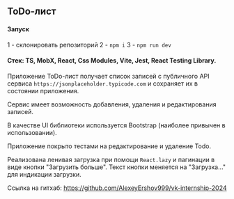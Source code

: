 ## ToDo-лист

#### Запуск
1 - склонировать репозиторий
2 - ```npm i```
3 - ```npm run dev```

#### Стек: TS, MobX, React, Css Modules, Vite, Jest, React Testing Library.

Приложение ToDo-лист получает список записей с публичного API сервиса ```https://jsonplaceholder.typicode.com``` и сохраняет их в состоянии приложения.

Сервис имеет возможность добавления, удаления и редактирования записей.

В качестве UI библиотеки используется Bootstrap (наиболее привычен в использовании).

Приложение покрыто тестами на редактирование и удаление Todo.

Реализована ленивая загрузка при помощи ```React.lazy``` и пагинации в виде кнопки "Загрузить больше". Текст кнопки меняется на "Загрузка..." для индикации загрузки.

Ссылка на гитхаб: https://github.com/AlexeyErshov999/vk-internship-2024

